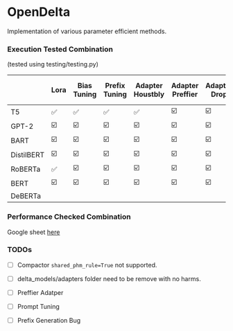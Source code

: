 # OpenDelta
Implementation of various parameter efficient methods.

### Execution Tested Combination

(tested using testing/testing.py)

|   | Lora  | Bias<br>Tuning  |  Prefix<br> Tuning | Adapter<br>Houstbly | Adapter<br>Preffier| Adapter<br>Drop|  Adapater<br> Low-Rank | Compactor | Prompt <br> Tuning | Diff<br>Pruning |
|---|---|---|---|---|---|---|---|---| ---|---| 
| T5  | :white_check_mark: | :white_check_mark:  | :white_check_mark:  | :white_check_mark:  | :ballot_box_with_check:  |  :ballot_box_with_check: | :white_check_mark:| :white_check_mark: |
| GPT-2 | :ballot_box_with_check:  | :ballot_box_with_check:  |  :ballot_box_with_check:  | :ballot_box_with_check:  |  :ballot_box_with_check: |  :ballot_box_with_check: |:ballot_box_with_check:  |  :ballot_box_with_check:  | 
| BART |  :ballot_box_with_check: |   :ballot_box_with_check:|  :ballot_box_with_check:  | :ballot_box_with_check:  |  :ballot_box_with_check: | :ballot_box_with_check:  |:ballot_box_with_check:  |  :ballot_box_with_check:  | 
| DistilBERT |  :ballot_box_with_check: | :ballot_box_with_check:  | :ballot_box_with_check:  | :ballot_box_with_check:  |   :ballot_box_with_check: | :ballot_box_with_check:  |:ballot_box_with_check:  |  :ballot_box_with_check:  | 
| RoBERTa |   :white_check_mark: | :ballot_box_with_check:  | :ballot_box_with_check:  | :ballot_box_with_check:  |   :ballot_box_with_check: | :ballot_box_with_check:  |:ballot_box_with_check:  |  :ballot_box_with_check:  | 
| BERT |   :ballot_box_with_check: | :ballot_box_with_check:  | :ballot_box_with_check:  | :ballot_box_with_check:  |   :ballot_box_with_check: | :ballot_box_with_check:  |:ballot_box_with_check:  |  :ballot_box_with_check:  | 
| DeBERTa |   |
### Performance Checked Combination

Google sheet [here](https://docs.google.com/spreadsheets/d/1BIVa8ocAPga-u7rBOXLYaTfaJSjI1dWfwohmLjmFDrY/edit?usp=sharing)


### TODOs

- [ ] Compactor `shared_phm_rule=True` not supported.
- [ ] delta_models/adapters folder need to be remove with no harms.
- [ ] Preffier Adatper
- [ ] Prompt Tuning
- [ ] Prefix Generation Bug

